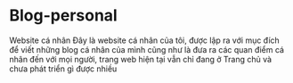 # Blog-personal
Website cá nhân
Đây là website cá nhân của tôi, được lập ra với mục đích để viết những blog cá nhân của mình cũng như là đưa ra các quan điểm cá nhân đến với mọi người, trang web hiện tại vẫn chỉ đang ở Trang chủ và chưa phát triển gì được nhiều
